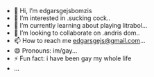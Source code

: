 - 👋 Hi, I’m edgarsgejsbomzis
- 👀 I’m interested in .sucking cock..
- 🌱 I’m currently learning about playing litrabol...
- 💞️ I’m looking to collaborate on .andris dom..
- 📫 How to reach me edgarsgejs@gmail.com...
- 😄 Pronouns: im/gay...
- ⚡ Fun fact: i have been gay my whole life
- ...

<!---
edgarsgejsbomzis/edgarsgejsbomzis is a ✨ special ✨ repository because its `README.md` (this file) appears on your GitHub profile.
You can click the Preview link to take a look at your changes.
--->
